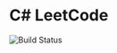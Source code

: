 # C\# LeetCode
![Build Status]("https://github.com/hoapham2k2/leet-code/actions/workflows/dotnet.yml/badge.svg")
